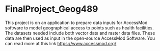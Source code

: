 # FinalProject_Geog489
This project is on an application to prepare data inputs for AccessMod software to model geographical access to points such as health facilities.
The datasets needed include both vector data and raster data files. These data are then used as input in the open-source AccessMod Software.
You can read more at this link https://www.accessmod.org/

